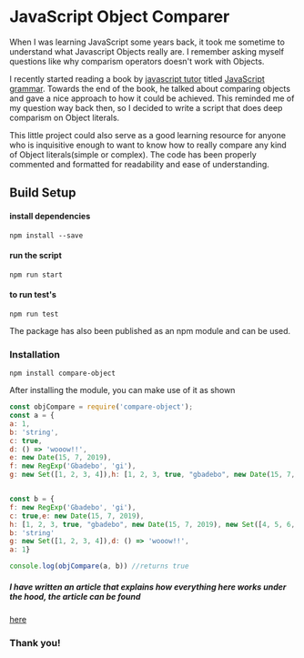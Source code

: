 # JavaScript Object Comparer

When I was learning JavaScript some years back, it took me sometime to understand what Javascript Objects really are. I remember asking myself questions like why comparism operators doesn't work with Objects.

I recently started reading a book by [javascript tutor](https://twitter.com/js_tut) titled [JavaScript grammar](http://javascriptgrammar.com/dark/). Towards the end of the book, he talked about comparing objects and gave a nice approach to how it could be achieved. This reminded me of my question way back then, so I decided to write a script that does deep comparism on Object literals.

This little project could also serve as a good learning resource for anyone who is inquisitive enough to want to know how to really compare any kind of Object literals(simple or complex). The code has been properly commented and formatted for readability and ease of understanding.

## Build Setup

#### install dependencies
`npm install --save`

#### run the script
`npm run start`

#### to run test's
`npm run test`

The package has also been published as an npm module and can be used.

### Installation

`npm install compare-object`

After installing the module, you can make use of it as shown

```javascript
const objCompare = require('compare-object');
const a = {
a: 1,
b: 'string',
c: true,
d: () => 'wooow!!',
e: new Date(15, 7, 2019),
f: new RegExp('Gbadebo', 'gi'),
g: new Set([1, 2, 3, 4]),h: [1, 2, 3, true, "gbadebo", new Date(15, 7, 2019), new Set([4, 5, 6, 7])]


const b = {
f: new RegExp('Gbadebo', 'gi'),
c: true,e: new Date(15, 7, 2019),
h: [1, 2, 3, true, "gbadebo", new Date(15, 7, 2019), new Set([4, 5, 6, 7])],
b: 'string'
g: new Set([1, 2, 3, 4]),d: () => 'wooow!!',
a: 1}

console.log(objCompare(a, b)) //returns true
```

##### I have written an article that explains how everything here works under the hood, the article can be found

[here](https://link.medium.com/BSTOFSGfyX)

### Thank you!
